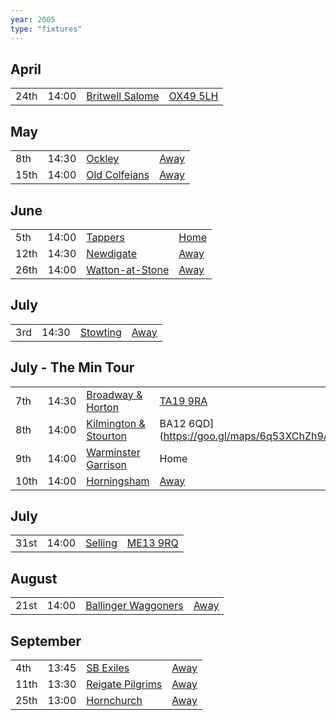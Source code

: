 ```yaml
---
year: 2005
type: "fixtures"
---
```


## April

|  |  |  |  |
|:---|:---|:---|:---|
| 24th | 14:00 | [Britwell Salome](/2005/britwell-salome) | [OX49 5LH](https://goo.gl/maps/CGgpPNyQhotADDFs9) |

## May

|  |  |  |  |
|:---|:---|:---|:---|
| 8th | 14:30 | [Ockley](/2005/ockley) | [Away](https://goo.gl/maps/vmhvFhbrVZGrsXAAA) |
| 15th | 14:00 | [Old Colfeians](/2005/old-colfeians) | [Away]() |

## June

|  |  |  |  |
|:---|:---|:---|:---|
| 5th |14:00 | [Tappers](/2005/tappers) | [Home]() |
| 12th | 14:30 | [Newdigate](/2005/newdigate) | [Away](https://goo.gl/maps/9uAr2nHj19CJDEjw6) |
| 26th | 14:00 | [Watton-at-Stone](/2005/watton-at-stone) | [Away](https://goo.gl/maps/JPBQawMsjLgYtVHk9) |

## July

|  |  |  |  |
|:---|:---|:---|:---|
| 3rd | 14:30 | [Stowting](/2005/stowting) | [Away](https://goo.gl/maps/3Br4woRQXRqh9Uje8) |

## July - The Min Tour

|  |  |  |  |
|:---|:---|:---|:---|
| 7th | 14:30 | [Broadway & Horton](/2005/broadway-and-horton) | [TA19 9RA](https//goo.gl/maps/hVamJL8if6v) |
| 8th | 14:00 | [Kilmington & Stourton](/2005/kilmington-and-stourton) | BA12 6QD](https://goo.gl/maps/6q53XChZh9A2) |
| 9th | 14:00 | [Warminster Garrison](/2005/warminster-garrison) | Home |
| 10th | 14:00 | [Horningsham](/2005/horningsham) | [Away](https://goo.gl/maps/SNpXcsajYDXfjmff7) |

## July

|  |  |  |  |
|:---|:---|:---|:---|
| 31st | 14:00 | [Selling](/2005/selling) | [ME13 9RQ](https//goo.gl/maps/QeLhjBkEbJr) |

## August

|  |  |  |  |
|:---|:---|:---|:---|
| 21st | 14:00 | [Ballinger Waggoners](/2005/ballinger-waggoners) | [Away]() |

## September

|  |  |  |  |
|:---|:---|:---|:---|
| 4th | 13:45 | [SB Exiles](/2005/sb-exiles) | [Away]() |
| 11th | 13:30 | [Reigate Pilgrims](/2005/reigate-pilgrims) | [Away](https://goo.gl/maps/z54KDhWLtQreY6xy9) |
| 25th | 13:00| [Hornchurch](/2005/hornchurch) | [Away]() |
